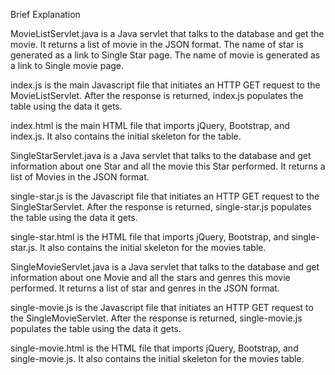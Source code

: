 Brief Explanation

MovieListServlet.java is a Java servlet that talks to the database and get the movie. It returns a list of movie in the JSON format. The name of star is generated as a link to Single Star page.  The name of movie is generated as a link to Single movie page.

index.js is the main Javascript file that initiates an HTTP GET request to the MovieListServlet. After the response is returned, index.js populates the table using the data it gets.

index.html is the main HTML file that imports jQuery, Bootstrap, and index.js. It also contains the initial skeleton for the table.

SingleStarServlet.java is a Java servlet that talks to the database and get information about one Star and all the movie this Star performed. It returns a list of Movies in the JSON format.

single-star.js is the Javascript file that initiates an HTTP GET request to the SingleStarServlet. After the response is returned, single-star.js populates the table using the data it gets.

single-star.html is the HTML file that imports jQuery, Bootstrap, and single-star.js. It also contains the initial skeleton for the movies table.

SingleMovieServlet.java is a Java servlet that talks to the database and get information about one Movie and all the stars and genres this movie performed. It returns a list of star and genres in the JSON format.

single-movie.js is the Javascript file that initiates an HTTP GET request to the SingleMovieServlet. After the response is returned, single-movie.js populates the table using the data it gets.

single-movie.html is the HTML file that imports jQuery, Bootstrap, and single-movie.js. It also contains the initial skeleton for the movies table.